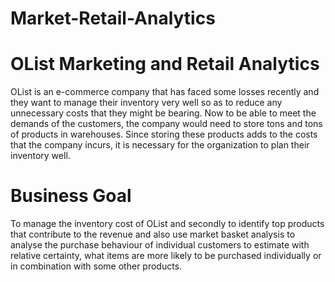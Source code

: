 # Market-Retail-Analytics
# OList Marketing and Retail Analytics

OList is an e-commerce company that has faced some losses recently and they want to manage their inventory very well so as to reduce any unnecessary costs that they might be bearing. Now to be able to meet the demands of the customers, the company would need to store tons and tons of products in warehouses. Since storing these products adds to the costs that the company incurs, it is necessary for the organization to plan their inventory well.

# Business Goal
To manage the inventory cost of OList and secondly to identify top products that contribute to the revenue and also use market basket analysis to analyse the purchase behaviour of individual customers to estimate with relative certainty, what items are more likely to be purchased individually or in combination with some other products.
